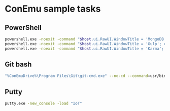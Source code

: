 # ConEmu sample tasks

## PowerShell
```sh
powershell.exe -noexit -command "$host.ui.RawUI.WindowTitle = 'MongoDB Server'; cd C:\db\; mongod"
powershell.exe -noexit -command "$host.ui.RawUI.WindowTitle = 'Gulp'; cd C:\Project\; gulp serve"
powershell.exe -noexit -command "$host.ui.RawUI.WindowTitle = 'Karma'; cd C:\Project\; karma start"
```

## Git bash
```sh
"%ConEmuDrive%\Program Files\Git\git-cmd.exe" --no-cd --command=usr/bin/bash.exe -l -i -new_console:d:C:\Project\
```

## Putty
```sh
putty.exe -new_console -load "IoT" 
```
